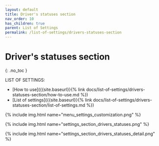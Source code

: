```yaml
---
layout: default
title: Driver's statuses section
nav_order: 10
has_children: true
parent: List of Settings
permalink: /list-of-settings/drivers-statuses-section
---
```


# Driver's statuses section
{: .no_toc }

LIST OF SETTINGS:
- [How to use]({{site.baseurl}}{% link docs/list-of-settings/drivers-statuses-section/how-to-use.md %})
- [List of settings]({{site.baseurl}}{% link docs/list-of-settings/drivers-statuses-section/list-of-settings.md %})

{% include img.html name="menu_settings_customization.png" %}

{% include img.html name="settings_section_drivers_statuses.png" %}

{% include img.html name="settings_section_drivers_statuses_detail.png" %}